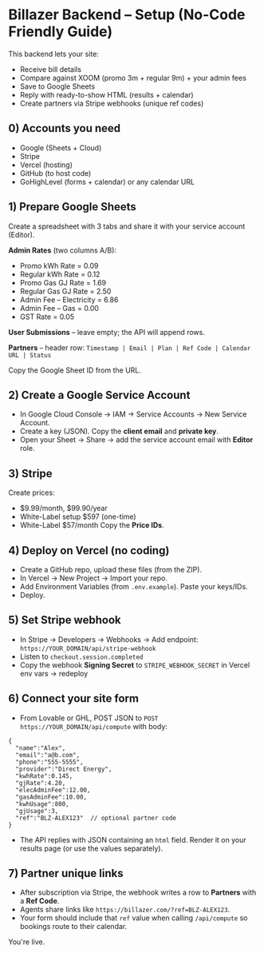 # Billazer Backend – Setup (No-Code Friendly Guide)

This backend lets your site:
- Receive bill details
- Compare against XOOM (promo 3m + regular 9m) + your admin fees
- Save to Google Sheets
- Reply with ready-to-show HTML (results + calendar)
- Create partners via Stripe webhooks (unique ref codes)

## 0) Accounts you need
- Google (Sheets + Cloud)
- Stripe
- Vercel (hosting)
- GitHub (to host code)
- GoHighLevel (forms + calendar) or any calendar URL

## 1) Prepare Google Sheets
Create a spreadsheet with 3 tabs and share it with your service account (Editor).

**Admin Rates** (two columns A/B):
- Promo kWh Rate = 0.09
- Regular kWh Rate = 0.12
- Promo Gas GJ Rate = 1.69
- Regular Gas GJ Rate = 2.50
- Admin Fee – Electricity = 6.86
- Admin Fee – Gas = 0.00
- GST Rate = 0.05

**User Submissions** – leave empty; the API will append rows.

**Partners** – header row:
`Timestamp | Email | Plan | Ref Code | Calendar URL | Status`

Copy the Google Sheet ID from the URL.

## 2) Create a Google Service Account
- In Google Cloud Console → IAM → Service Accounts → New Service Account.
- Create a key (JSON). Copy the **client email** and **private key**.
- Open your Sheet → Share → add the service account email with **Editor** role.

## 3) Stripe
Create prices:
- $9.99/month, $99.90/year
- White-Label setup $597 (one-time)
- White-Label $57/month
Copy the **Price IDs**.

## 4) Deploy on Vercel (no coding)
- Create a GitHub repo, upload these files (from the ZIP).
- In Vercel → New Project → Import your repo.
- Add Environment Variables (from `.env.example`). Paste your keys/IDs.
- Deploy.

## 5) Set Stripe webhook
- In Stripe → Developers → Webhooks → Add endpoint: `https://YOUR_DOMAIN/api/stripe-webhook`
- Listen to `checkout.session.completed`
- Copy the webhook **Signing Secret** to `STRIPE_WEBHOOK_SECRET` in Vercel env vars → redeploy

## 6) Connect your site form
- From Lovable or GHL, POST JSON to `POST https://YOUR_DOMAIN/api/compute` with body:
```
{
  "name":"Alex",
  "email":"a@b.com",
  "phone":"555-5555",
  "provider":"Direct Energy",
  "kwhRate":0.145,
  "gjRate":4.20,
  "elecAdminFee":12.00,
  "gasAdminFee":10.00,
  "kwhUsage":800,
  "gjUsage":3,
  "ref":"BLZ-ALEX123"  // optional partner code
}
```
- The API replies with JSON containing an `html` field. Render it on your results page (or use the values separately).

## 7) Partner unique links
- After subscription via Stripe, the webhook writes a row to **Partners** with a **Ref Code**.
- Agents share links like `https://billazer.com/?ref=BLZ-ALEX123`.
- Your form should include that `ref` value when calling `/api/compute` so bookings route to their calendar.

You're live.
